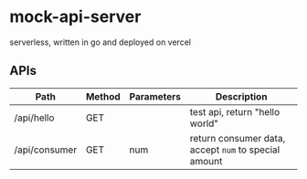 # mock-api-server

serverless, written in go and deployed on vercel

## APIs

| Path          | Method | Parameters | Description                                          |
| ------------- | ------ | ---------- | ---------------------------------------------------- |
| /api/hello    | GET    |            | test api, return "hello world"                       |
| /api/consumer | GET    | num        | return consumer data, accept `num` to special amount |
